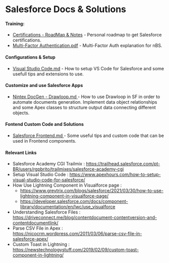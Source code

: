 # Salesforce Docs & Solutions

  
  #### Training: 
  - [Certifications - RoadMap & Notes](https://github.com/JPVBMR/Salesforce/blob/main/Certifications.md) - Personal roadmap to get Salesforce certifications.
  - [Multi-Factor Authentication.pdf](https://github.com/JPVBMR/Salesforce/blob/main/Resources/Multi-Factor-Authentication.pdf) - Multi-Factor Auth explanation for nBS.
  
  #### Configurations & Setup
   - [Visual Studio Code.md](https://github.com/JPVBMR/Salesforce/blob/main/Resources/Visual%20Studio%20Code.md) - How to setup VS Code for Salesforce and some usefull tips and extensions to use.
  
  
  #### Customize and use Salesforce Apps 
  - [Nintex DocGen - Drawloop.md ](https://github.com/JPVBMR/Salesforce/blob/main/Nintex%20DocGen%20-%20Drawloop.md) - How to use Drawloop in SF in order to automate documents generation. Implement data object relationships and some Apex classes to structure output data connecting different objects. 
  
  #### Fontend Custom Code and Solutions
- [Salesforce Frontend.md   ](https://github.com/JPVBMR/Salesforce/blob/main/Resources/Frontend%20Tips%20%26%20Tricks.md) - Some useful tips and custom code that can be used in Frontend components.

  


#### Relevant Links
  
  - Salesforce Academy CGI Trailmix : https://trailhead.salesforce.com/pt-BR/users/rgpbrito/trailmixes/salesforce-academy-cgi
  - Setup Visual Studio Code : https://www.apexhours.com/how-to-setup-visual-studio-code-for-salesforce/
  - How Use Lightning Component in Visualforce page : 
    - https://www.greytrix.com/blogs/salesforce/2021/03/30/how-to-use-lightning-component-in-visualforce-page/
    - https://developer.salesforce.com/docs/component-library/documentation/en/lwc/use_visualforce
  - Understanding Salesforce Files : https://driveconnect.me/blog/contentdocument-contentversion-and-contentdocumentlink/
  - Parse CSV File in Apex : https://nicocrm.wordpress.com/2011/03/06/parse-csv-file-in-salesforce-apex/
  - Custom Toast in Lightning : https://newstechnologystuff.com/2019/02/09/custom-toast-component-in-lightning/
  

   

